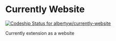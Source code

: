 Currently Website
=================

[ ![Codeship Status for albertyw/currently-website](https://app.codeship.com/projects/fe81e4d0-eb7f-0134-a306-7680d7eb496c/status?branch=master)](https://app.codeship.com/projects/208058)

Currently extension as a website
